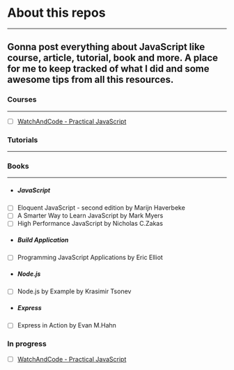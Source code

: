 # About this repos
---
Gonna post everything about JavaScript like course, article, tutorial, book and more.
A place for me to keep tracked of what I did and some awesome tips from all this resources.
---
### Courses
---
- [ ] [WatchAndCode - Practical JavaScript](https://watchandcode.com/courses/practical-javascript)

### Tutorials
---
### Books
---

- ##### JavaScript
- [ ] Eloquent JavaScript - second edition by Marijn Haverbeke
- [ ] A Smarter Way to Learn JavaScript by Mark Myers
- [ ] High Performance JavaScript by Nicholas C.Zakas

- ##### Build Application
- [ ] Programming JavaScript Applications by Eric Elliot

- ##### Node.js
- [ ] Node.js by Example by Krasimir Tsonev
- ##### Express
- [ ] Express in Action by Evan M.Hahn

### In progress
- [ ] [WatchAndCode - Practical JavaScript](https://watchandcode.com/courses/practical-javascript)
